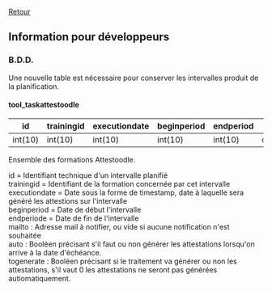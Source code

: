 [Retour](index.md)

## Information pour développeurs ##

### B.D.D. ###  
Une nouvelle table est nécessaire pour conserver les intervalles produit de la planification.  

#### tool_taskattestoodle

|  id     | trainingid  | executiondate | beginperiod | endperiod | mailto   | operatorid | auto  | togenerate |
|---------|-------------|---------------|-------------|-----------|----------|------------|-------|------------|
| int(10) | int(10)     | int(10)       | int(10)     | int(10)   | char(255)| int(10)    | int(1)| int(1)     |

Ensemble des formations Attestoodle.  

id = Identifiant technique d'un intervalle planifié  
trainingid = Identifiant de la formation concernée par cet intervalle  
executiondate = Date sous la forme de timestamp, date à laquelle sera généré les attestions sur l'intervalle  
beginperiod = Date de début l'intervalle  
endperiode = Date de fin de l'intervalle  
mailto : Adresse mail à notifier, ou vide si aucune notification n'est souhaitée  
auto : Booléen précisant s'il faut ou non générer les attestations lorsqu'on arrive à la date d'échéance.  
togenerate : Booléen précisant si le traitement va générer ou non les attestations, s'il vaut 0 les attestations ne seront pas générées autiomatiquement.  
